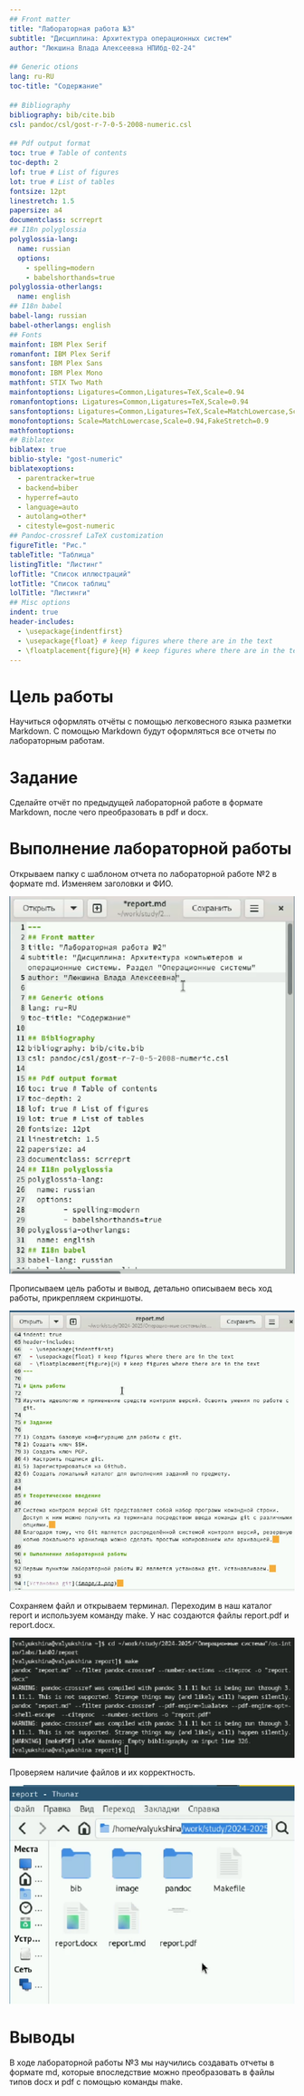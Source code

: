 ```yaml
---
## Front matter
title: "Лабораторная работа №3"
subtitle: "Дисциплина: Архитектура операционных систем"
author: "Люкшина Влада Алексеевна НПИбд-02-24"

## Generic otions
lang: ru-RU
toc-title: "Содержание"

## Bibliography
bibliography: bib/cite.bib
csl: pandoc/csl/gost-r-7-0-5-2008-numeric.csl

## Pdf output format
toc: true # Table of contents
toc-depth: 2
lof: true # List of figures
lot: true # List of tables
fontsize: 12pt
linestretch: 1.5
papersize: a4
documentclass: scrreprt
## I18n polyglossia
polyglossia-lang:
  name: russian
  options:
	- spelling=modern
	- babelshorthands=true
polyglossia-otherlangs:
  name: english
## I18n babel
babel-lang: russian
babel-otherlangs: english
## Fonts
mainfont: IBM Plex Serif
romanfont: IBM Plex Serif
sansfont: IBM Plex Sans
monofont: IBM Plex Mono
mathfont: STIX Two Math
mainfontoptions: Ligatures=Common,Ligatures=TeX,Scale=0.94
romanfontoptions: Ligatures=Common,Ligatures=TeX,Scale=0.94
sansfontoptions: Ligatures=Common,Ligatures=TeX,Scale=MatchLowercase,Scale=0.94
monofontoptions: Scale=MatchLowercase,Scale=0.94,FakeStretch=0.9
mathfontoptions:
## Biblatex
biblatex: true
biblio-style: "gost-numeric"
biblatexoptions:
  - parentracker=true
  - backend=biber
  - hyperref=auto
  - language=auto
  - autolang=other*
  - citestyle=gost-numeric
## Pandoc-crossref LaTeX customization
figureTitle: "Рис."
tableTitle: "Таблица"
listingTitle: "Листинг"
lofTitle: "Список иллюстраций"
lotTitle: "Список таблиц"
lolTitle: "Листинги"
## Misc options
indent: true
header-includes:
  - \usepackage{indentfirst}
  - \usepackage{float} # keep figures where there are in the text
  - \floatplacement{figure}{H} # keep figures where there are in the text
---
```


# Цель работы

Научиться оформлять отчёты с помощью легковесного языка разметки Markdown. С помощью Markdown будут оформляться все отчеты по лабораторным работам.  


# Задание

Сделайте отчёт по предыдущей лабораторной работе в формате Markdown, после чего преобразовать в pdf и docx.  


# Выполнение лабораторной работы

Открываем папку с шаблоном отчета по лабораторной работе №2 в формате md. Изменяем заголовки и ФИО.  

![Работа с заголовками](image/1.png)  

Прописываем цель работы и вывод, детально описываем весь ход работы, прикрепляем скриншоты.  

![Работа с файлом](image/2.png)  

Сохраняем файл и открываем терминал. Переходим в наш каталог report и используем команду make. У нас создаются файлы report.pdf и report.docx.  

![Создаем новые файлы](image/3.png)  

Проверяем наличие файлов и их корректность.  

![Проверка](image/4.png)  


# Выводы

В ходе лабораторной работы №3 мы научились создавать отчеты в формате md, которые впоследствие можно преобразовать в файлы типов docx и pdf с помощью команды make.
